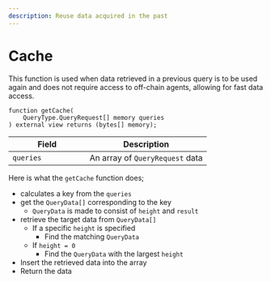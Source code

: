```yaml
---
description: Reuse data acquired in the past
---
```


# Cache

This function is used when data retrieved in a previous query is to be used again and does not require access to off-chain agents, allowing for fast data access.

```solidity
function getCache(
	QueryType.QueryRequest[] memory queries
) external view returns (bytes[] memory);
```

<table><thead><tr><th width="136.5">Field</th><th>Description</th></tr></thead><tbody><tr><td><code>queries</code></td><td>An array of <code>QueryRequest</code> data</td></tr></tbody></table>

Here is what the `getCache` function does;

* calculates a key from the `queries`
* get the `QueryData[]` corresponding to the key
  * `QueryData` is made to consist of `height` and `result`
* retrieve the target data from `QueryData[]`
  * If a specific `height` is specified
    * Find the matching `QueryData`
  * If `height = 0`
    * Find the `QueryData` with the largest `height`
* Insert the retrieved data into the array
* Return the data

